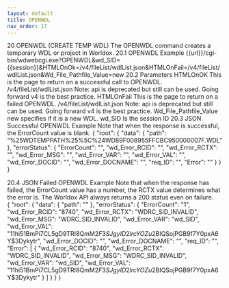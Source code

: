 ```yaml
---
layout: default
title: OPENWDL
nav_order: 17
---
```


20	OPENWDL (CREATE TEMP WDL) 
The OPENWDL command creates a temporary WDL or project in Worldox. 
20.1	OPENWDL Example
{{url}}/cgi-bin/wdwebcgi.exe?OPENWDL&wd_SID={{session}}&HTMLOnOk=/v4/fileList/wdlList.json&HTMLOnFail=/v4/fileList/wdlList.json&Wd_File_Pathfile_Value=new
20.2	Parameters
HTMLOnOK
This is the page to return on a successful call to OPENWDL.
/v4/fileList/wdlList.json
Note: api is deprecated but still can be used. Going forward v4 is the best practice.
HTMLOnFail
This is the page to return on a failed OPENWDL.
/v4/fileList/wdlList.json
Note: api is deprecated but still can be used. Going forward v4 is the best practice.
Wd_File_Pathfile_Value
	new specifies if it is a new WDL. 
wd_SID
	Is the session ID
20.3	JSON Successful OPENWDL Example
Note that when the response is successful, the ErrorCount value is blank. 
{
    "root": {
        "data": {
            "path": "%25WDTEMPPATH%25%5C%24WD89F008955FFCBC950000007F.WDL"
        },
        "errorStatus": {
            "ErrorCount": "",
            "wd_Error_RCID": "",
            "wd_Error_RCTX": "",
            "wd_Error_MSG": "",
            "wd_Error_VAR": "",
            "wd_Error_VAL": "",
            "wd_Error_DOCID": "",
            "wd_Error_DOCNAME": "",
            "req_ID": "",
            "Error": ""
        }
    }
}

20.4	JSON Failed OPENWDL Example
Note that when the response has failed, the ErrorCount value has a number, the RCTX value determines what the error is. The Worldox API always returns a 200 status even on failure.  
{
    "root": {
        "data": {
            "path": ""
        },
        "errorStatus": {
            "ErrorCount": "1",
            "wd_Error_RCID": "8740",
            "wd_Error_RCTX": "WDRC_SID_INVALID",
            "wd_Error_MSG": "WDRC_SID_INVALID",
            "wd_Error_VAR": "wd_SID",
            "wd_Error_VAL": "11hi51BmPi7CL5gD9TRI8QmM$2F3SJgyID2lrcYOZu$2BIQSojPGB9f7Y0pxA6Y$3Dykytr",
            "wd_Error_DOCID": "",
            "wd_Error_DOCNAME": "",
            "req_ID": "",
            "Error": [
                {
                    "wd_Error_RCID": "8740",
                    "wd_Error_RCTX": "WDRC_SID_INVALID",
                    "wd_Error_MSG": "WDRC_SID_INVALID",
                    "wd_Error_VAR": "wd_SID",
                    "wd_Error_VAL": "11hi51BmPi7CL5gD9TRI8QmM$2F3SJgyID2lrcYOZu$2BIQSojPGB9f7Y0pxA6Y$3Dykytr"
                }
            ]
        }
    }
}
